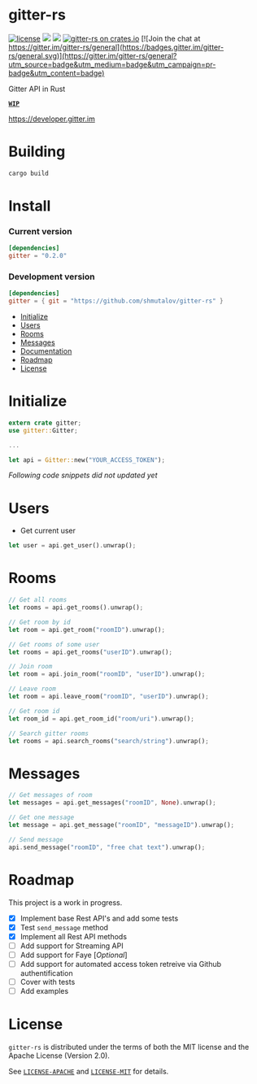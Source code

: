 # gitter-rs

[![license](https://img.shields.io/badge/license-MIT_or_Apache_2.0-blue.svg "License")](#license)
[![](https://tokei.rs/b1/github/shmutalov/gitter-rs)](https://github.com/shmutalov/gitter-rs)
[![](https://travis-ci.org/shmutalov/gitter-rs.svg?branch=master)](https://travis-ci.org/shmutalov/gitter-rs)
[![gitter-rs on crates.io](https://img.shields.io/crates/v/gitter.svg)](https://crates.io/crates/gitter)
[![Join the chat at https://gitter.im/gitter-rs/general](https://badges.gitter.im/gitter-rs/general.svg)](https://gitter.im/gitter-rs/general?utm_source=badge&utm_medium=badge&utm_campaign=pr-badge&utm_content=badge)

Gitter API in Rust 

 [**`WIP`**](#roadmap)

https://developer.gitter.im

# Building
```sh
cargo build
```

# Install

### Current version
```toml
[dependencies]
gitter = "0.2.0"
```

### Development version
```toml
[dependencies]
gitter = { git = "https://github.com/shmutalov/gitter-rs" }
```

- [Initialize](#initialize)
- [Users](#users)
- [Rooms](#rooms)
- [Messages](#messages)
- [Documentation](http://docs.rs/gitter)
- [Roadmap](#roadmap)
- [License](#license)

# Initialize

```rust
extern crate gitter;
use gitter::Gitter;

...

let api = Gitter::new("YOUR_ACCESS_TOKEN");
```

_Following code snippets did not updated yet_

# Users

- Get current user

```rust
let user = api.get_user().unwrap();
```

# Rooms


```rust
// Get all rooms
let rooms = api.get_rooms().unwrap();

// Get room by id
let room = api.get_room("roomID").unwrap();

// Get rooms of some user
let rooms = api.get_rooms("userID").unwrap();

// Join room
let room = api.join_room("roomID", "userID").unwrap();

// Leave room
let room = api.leave_room("roomID", "userID").unwrap();

// Get room id
let room_id = api.get_room_id("room/uri").unwrap();

// Search gitter rooms
let rooms = api.search_rooms("search/string").unwrap();
```

# Messages

```rust
// Get messages of room
let messages = api.get_messages("roomID", None).unwrap();

// Get one message
let message = api.get_message("roomID", "messageID").unwrap();

// Send message
api.send_message("roomID", "free chat text").unwrap();
```

# Roadmap

This project is a work in progress.

- [x] Implement base Rest API's and add some tests
- [x] Test `send_message` method
- [x] Implement all Rest API methods
- [ ] Add support for Streaming API
- [ ] Add support for Faye [_Optional_]
- [ ] Add support for automated access token retreive via Github authentification
- [ ] Cover with tests
- [ ] Add examples

# License

`gitter-rs` is distributed under the terms of both the MIT license and the Apache License (Version 2.0).

See [`LICENSE-APACHE`](LICENSE-APACHE) and [`LICENSE-MIT`](LICENSE-APACHE) for details.
